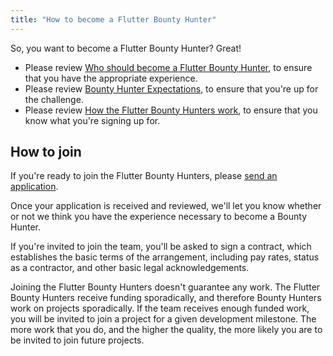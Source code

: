 ```yaml
---
title: "How to become a Flutter Bounty Hunter"
---
```


So, you want to become a Flutter Bounty Hunter? Great!

- Please review [Who should become a Flutter Bounty Hunter](/who-should-become-a-bounty-hunter), to ensure that you have the appropriate experience.
- Please review [Bounty Hunter Expectations](/bounty-hunter-expectations), to ensure that you're up for the challenge.
- Please review [How the Flutter Bounty Hunters work](/how-bounty-hunters-work), to ensure that you know what you're signing up for.

## **How to join**
If you're ready to join the Flutter Bounty Hunters, please [send an application](https://docs.google.com/forms/d/e/1FAIpQLSfIU2-qb0qHkGQaKV4zFrBwv8LmqIRGaiC-uS_EgRDa-aZ-2g/viewform?usp=sf_link).

Once your application is received and reviewed, we'll let you know whether or not we think you have the experience necessary to become a Bounty Hunter.

If you're invited to join the team, you'll be asked to sign a contract, which establishes the basic terms of the arrangement, including pay rates, status as a contractor, and other basic legal acknowledgements.

Joining the Flutter Bounty Hunters doesn't guarantee any work. The Flutter Bounty Hunters receive funding sporadically, and therefore Bounty Hunters work on projects sporadically. If the team receives enough funded work, you will be invited to join a project for a given development milestone. The more work that you do, and the higher the quality, the more likely you are to be invited to join future projects.
